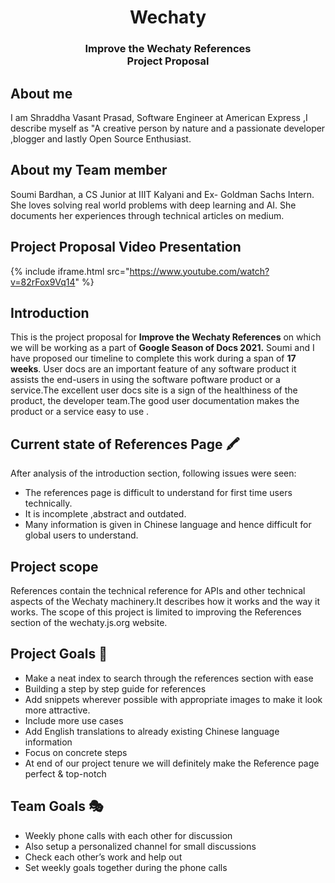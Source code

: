 <div align="center" >
<h1>Wechaty</h1>
<h3>
Improve the Wechaty References
<br />
Project Proposal
</h3>
</div>

## About me

I am Shraddha Vasant Prasad, Software Engineer at American Express ,I describe myself as "A creative person by nature and a  passionate developer ,blogger and lastly  Open Source Enthusiast.

## About my Team member

Soumi Bardhan, a CS Junior at IIIT Kalyani and Ex- Goldman Sachs Intern. She loves solving real world problems with deep learning and AI. She documents her experiences through technical articles on medium. 


## Project Proposal Video Presentation

{% include iframe.html src="https://www.youtube.com/watch?v=82rFox9Vq14" %}

## Introduction

This is the project proposal for **Improve the Wechaty References** on which we will be working as a part of **Google Season of Docs 2021.** Soumi and I  have proposed our timeline to complete this work during a span of **17 weeks**.
User docs are an important feature of any software product it assists the end-users in using the software poftware product or a service.The excellent user docs site is a sign of the healthiness of the product, the developer team.The good user documentation makes the product or a service easy to use .

## Current state of References Page 🖍

After analysis of the introduction section, following issues were seen:

* The references page is difficult to understand for first time users technically.
* It is incomplete ,abstract and outdated.
* Many information is given in Chinese language and hence difficult for  global users to understand.

## Project scope

References contain the technical reference for APIs and other technical aspects of the Wechaty machinery.It describes how it works and the way it works. The scope of this project is limited to improving the References section of the wechaty.js.org website.

## Project Goals 🎯

* Make a neat index to search through the references section with ease
* Building a step by step guide for references
* Add snippets wherever possible with appropriate images to make it look more attractive.
* Include more use cases
* Add English translations to already existing Chinese language information
* Focus on concrete steps
* At end of our project tenure we will definitely make the Reference page perfect & top-notch

## Team Goals 🎭
* Weekly phone calls with each other for discussion
* Also setup a personalized channel for small discussions
* Check each other’s work and help out
* Set weekly goals together during the phone calls








